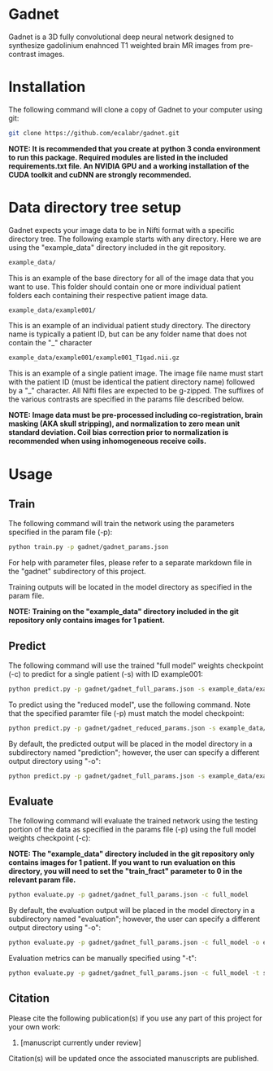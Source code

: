 # Gadnet
Gadnet is a 3D fully convolutional deep neural network designed to synthesize gadolinium enahnced T1 weighted brain MR images from pre-contrast images.

# Installation
The following command will clone a copy of Gadnet to your computer using git:
```bash
git clone https://github.com/ecalabr/gadnet.git
```

**NOTE: It is recommended that you create at python 3 conda environment to run this package. Required modules are listed in the included requirements.txt file. An NVIDIA GPU and a working installation of the CUDA toolkit and cuDNN are strongly recommended.**

# Data directory tree setup
Gadnet expects your image data to be in Nifti format with a specific directory tree. The following example starts with any directory. Here we are using the "example_data" directory included in the git repository.

```bash
example_data/
```
This is an example of the base directory for all of the image data that you want to use. This folder should contain one or more individual patient folders each containing their respective patient image data.

```bash
example_data/example001/
```
This is an example of an individual patient study directory. The directory name is typically a patient ID, but can be any folder name that does not contain the "_" character

```bash
example_data/example001/example001_T1gad.nii.gz
```
This is an example of a single patient image. The image file name must start with the patient ID (must be identical the patient directory name) followed by a "_" character. All Nifti files are expected to be g-zipped. The suffixes of the various contrasts are specified in the params file described below.

**NOTE: Image data must be pre-processed including co-registration, brain masking (AKA skull stripping), and normalization to zero mean unit standard deviation. Coil bias correction prior to normalization is recommended when using inhomogeneous receive coils.**

# Usage
## Train
The following command will train the network using the parameters specified in the param file (-p):
```bash
python train.py -p gadnet/gadnet_params.json
```
For help with parameter files, please refer to a separate markdown file in the "gadnet" subdirectory of this project.

Training outputs will be located in the model directory as specified in the param file.

**NOTE: Training on the "example_data" directory included in the git repository only contains images for 1 patient.**
 
## Predict
The following command will use the trained "full model" weights checkpoint (-c) to predict for a single patient (-s) with ID example001:
```bash
python predict.py -p gadnet/gadnet_full_params.json -s example_data/example001 -c full_model
```
To predict using the "reduced model", use the following command. Note that the specified paramter file (-p) must match the model checkpoint:
```bash
python predict.py -p gadnet/gadnet_reduced_params.json -s example_data/example001 -c reduced_model
```
By default, the predicted output will be placed in the model directory in a subdirectory named "prediction"; however, the user can specify a different output directory using "-o":
```bash
python predict.py -p gadnet/gadnet_full_params.json -s example_data/example001 -c full_model -o outputs/
```

## Evaluate
The following command will evaluate the trained network using the testing portion of the data as specified in the params file (-p) using the full model weights checkpoint (-c):

**NOTE: The "example_data" directory included in the git repository only contains images for 1 patient. If you want to run evaluation on this directory, you will need to set the "train_fract" parameter to 0 in the relevant param file.**

```bash
python evaluate.py -p gadnet/gadnet_full_params.json -c full_model
```
By default, the evaluation output will be placed in the model directory in a subdirectory named "evaluation"; however, the user can specify a different output directory using "-o":
```bash
python evaluate.py -p gadnet/gadnet_full_params.json -c full_model -o eval_outputs/
```
Evaluation metrics can be manually specified using "-t":
```bash
python evaluate.py -p gadnet/gadnet_full_params.json -c full_model -t smape ssim logac
```

## Citation
Please cite the following publication(s) if you use any part of this project for your own work:

1. [manuscript currently under review]

Citation(s) will be updated once the associated manuscripts are published.